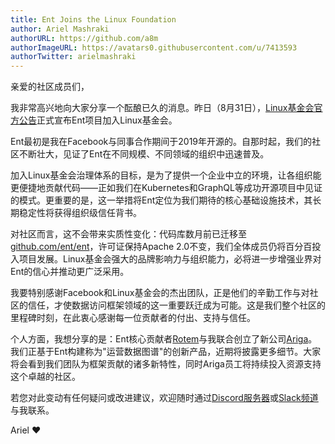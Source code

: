 ```yaml
---
title: Ent Joins the Linux Foundation
author: Ariel Mashraki
authorURL: https://github.com/a8m
authorImageURL: https://avatars0.githubusercontent.com/u/7413593
authorTwitter: arielmashraki
---
```


亲爱的社区成员们，

我非常高兴地向大家分享一个酝酿已久的消息。昨日（8月31日），[Linux基金会官方公告](https://www.linuxfoundation.org/press-release/ent-joins-the-linux-foundation/)正式宣布Ent项目加入Linux基金会。

Ent最初是我在Facebook与同事合作期间于2019年开源的。自那时起，我们的社区不断壮大，见证了Ent在不同规模、不同领域的组织中迅速普及。

加入Linux基金会治理体系的目标，是为了提供一个企业中立的环境，让各组织能更便捷地贡献代码——正如我们在Kubernetes和GraphQL等成功开源项目中见证的模式。更重要的是，这一举措将Ent定位为我们期待的核心基础设施技术，其长期稳定性将获得组织级信任背书。

对社区而言，这不会带来实质性变化：代码库数月前已迁移至[github.com/ent/ent](https://github.com/ent/ent)，许可证保持Apache 2.0不变，我们全体成员仍将百分百投入项目发展。Linux基金会强大的品牌影响力与组织能力，必将进一步增强业界对Ent的信心并推动更广泛采用。

我要特别感谢Facebook和Linux基金会的杰出团队，正是他们的辛勤工作与对社区的信任，才使数据访问框架领域的这一重要跃迁成为可能。这是我们整个社区的里程碑时刻，在此衷心感谢每一位贡献者的付出、支持与信任。

个人方面，我想分享的是：Ent核心贡献者[Rotem](https://github.com/rotemtam)与我联合创立了新公司[Ariga](https://ariga.io)。我们正基于Ent构建称为"运营数据图谱"的创新产品，近期将披露更多细节。大家将会看到我们团队为框架贡献的诸多新特性，同时Ariga员工将持续投入资源支持这个卓越的社区。

若您对此变动有任何疑问或改进建议，欢迎随时通过[Discord服务器](https://discord.gg/qZmPgTE6RX)或[Slack频道](https://entgo.io/docs/slack/)与我联系。

Ariel :heart: